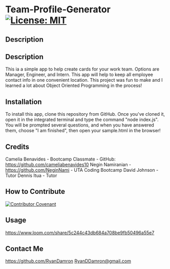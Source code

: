 # Team-Profile-Generator [![License: MIT](https://img.shields.io/badge/License-MIT-yellow.svg)](https://opensource.org/licenses/MIT)

## Description

## Description
This ia a simple app to help create cards for your work team. Options are Manager, Engineer, and Intern. This app will help to keep all employee contact info in one convenient location. This project was fun to make and I learned a lot about Object Oriented Programming in the process!

## Installation
To install this app, clone this repository from GitHub. Once you've cloned it, open it in the integrated terminal and type the command "node index.js". You will be prompted several questions, and when you have answered them, choose "I am finished", then open your sample.html in the browser!

## Credits
Camelia Benavides - Bootcamp Classmate - GitHub: https://github.com/cameliabenavides10
Negin Namiranian - https://github.com/NeginNami - UTA Coding Bootcamp
David Johnson - Tutor
Dennis Itua - Tutor

## How to Contribute
[![Contributor Covenant](https://img.shields.io/badge/Contributor%20Covenant-2.1-4baaaa.svg)](code_of_conduct.md)

## Usage

https://www.loom.com/share/5c244c43db684a708be9fb50496a55e7

## Contact Me
https://github.com/RyanDamron 
RyanDDamron@gmail.com
